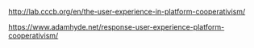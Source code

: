 

http://lab.cccb.org/en/the-user-experience-in-platform-cooperativism/

https://www.adamhyde.net/response-user-experience-platform-cooperativism/
